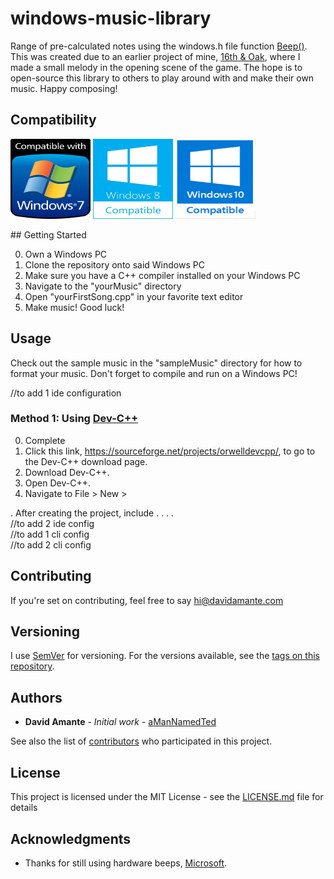 # windows-music-library

Range of pre-calculated notes using the windows.h file function [Beep()](https://msdn.microsoft.com/en-us/library/windows/desktop/ms679277(v=vs.85).aspx). This was created due to an earlier project of mine, [16th & Oak](https://github.com/aManNamedTed/16th-Oak), where I made a small melody in the opening scene of the game. The hope is to open-source this library to others to play around with and make their own music. Happy composing!

## Compatibility
<p float="left" text-align="center">
  <img class="compat_img" width="128" height="128" src="img/win_7_compat_icon.png"/>
  <img class="compat_img" width="128" height="128" src="img/win_8_compat_icon.png"/>
  <img class="compat_img" width="128" height="128"src="img/win_10_compat_icon.png"/>
</p>
## Getting Started

0. Own a Windows PC
1. Clone the repository onto said Windows PC
2. Make sure you have a C++ compiler installed on your Windows PC
3. Navigate to the "yourMusic" directory
4. Open "yourFirstSong.cpp" in your favorite text editor
5. Make music! Good luck!

## Usage

Check out the sample music in the "sampleMusic" directory for how to format your music.
Don't forget to compile and run on a Windows PC!

//to add 1 ide configuration
### Method 1: Using [Dev-C++](https://sourceforge.net/projects/orwelldevcpp/)

0. Complete 
1. Click this link, https://sourceforge.net/projects/orwelldevcpp/, to go to the Dev-C++ download page.
2. Download Dev-C++.
3. Open Dev-C++.
4. Navigate to File > New > 

. After creating the project, include
.
.
.
.
<br/>
//to add 2 ide config
<br/>
//to add 1 cli config
<br/>
//to add 2 cli config

## Contributing

If you're set on contributing, feel free to say hi@davidamante.com

## Versioning

I use [SemVer](http://semver.org/) for versioning. For the versions available, see the [tags on this repository](https://github.com/aManNamedTed/windows-music-library/tags). 

## Authors

* **David Amante** - *Initial work* - [aManNamedTed](https://github.com/aManNamedTed)

See also the list of [contributors](https://github.com/your/project/contributors) who participated in this project.

## License

This project is licensed under the MIT License - see the [LICENSE.md](LICENSE.md) file for details

## Acknowledgments

* Thanks for still using hardware beeps, [Microsoft](https://github.com/Microsoft).
